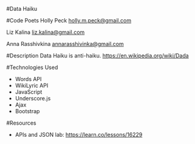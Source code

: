 #Data Haiku

#Code Poets
Holly Peck 
holly.m.peck@gmail.com

Liz Kalina 
liz.kalina@gmail.com

Anna Rasshivkina
annarasshivinka@gmail.com

#Description
Data Haiku is anti-haiku. 
https://en.wikipedia.org/wiki/Dada 


#Technologies Used
- Words API
- WikiLyric API
- JavaScript
- Underscore.js
- Ajax
- Bootstrap

#Resources 
- APIs and JSON lab: https://learn.co/lessons/16229

